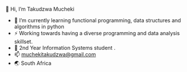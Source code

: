 👋 Hi, I’m Takudzwa Mucheki

- 🌱 I’m currently learning functional programming, data structures and algorithms in python
- ⚡ Working towards having a diverse programming and data analysis skillset.
- 🏫 2nd Year Information Systems student .
- 📫 muchekitakudzwa@gmail.com
- 🌏 South Africa
  

<!---
TGrandeZA/TGrandeZA is a ✨ special ✨ repository because its `README.md` (this file) appears on your GitHub profile.
You can click the Preview link to take a look at your changes.
--->
